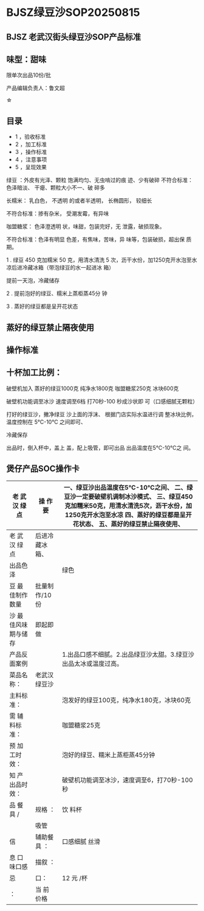 # BJSZ绿豆沙SOP20250815

<!-- image -->

## BJSZ 老武汉街头绿豆沙SOP产品标准

## 味型：甜味

限单次出品10份/批

产品编辑负责人：鲁文超

☆

## 目录

- 1 ，验收标准
- 2 ，加工标准
- 3 ，操作标准
- 4 ，注意事项
- 5 ，呈现效果

<!-- image -->

<!-- image -->

绿豆 ：外皮有光泽、颗粒 饱满均匀、无虫啃过的痕 迹、少有破碎 不符合标准：色泽暗淡、 干瘪、颗粒大小不一、破 碎多

<!-- image -->

长糯米： 乳白色， 不透明 的或者半透明， 长椭圆形， 较细长

不符合标准：掺有杂米， 受潮发霉，有异味

<!-- image -->

咖盟糖浆： 色泽澄透明 状，味甜，包装完好，无 泄露，破损现象。

不符合标准：色泽有明显 色差，有焦味，苦味，异 味等，包装破损，超出保 质期。

1 . 绿豆 450 克加糯米 50 克，用清水清洗 5 次，沥干水份，加1250克开水泡至水 凉后进冷藏冰箱（带泡绿豆的水一起进冰 箱）

<!-- image -->

提前一天泡，冷藏储存

2 . 提前泡好的绿豆、糯米上蒸柜蒸45分 钟

<!-- image -->

3 . 蒸好的绿豆都是呈开花状态

<!-- image -->

## 蒸好的绿豆禁止隔夜使用

## 操作标准

<!-- image -->

## 十杯加工比例：

破壁机加入 蒸好的绿豆1000克 纯净水1800克 咖盟糖浆250克 冰块600克

<!-- image -->

破壁机功能调至冰沙 速度调至6档 打70秒-100 秒成沙状即 可（口感细腻无颗粒）

<!-- image -->

打好的绿豆沙，撇净绿豆 沙上面的浮沫、 根据门店实际水温进行调 整冰块比例，温度控制在 5℃-10℃ 之间即可、

冷藏保存

<!-- image -->

出品时，倒入杯中，盖上 盖，配上吸管，即可出品 出品温度在5℃-10℃之 间。

## 煲仔产品SOC操作卡

| 老 武 汉 绿 点   | 操 作 要    | 一、绿豆沙出品温度在5℃-10℃之间、 二、绿豆沙一定要破壁机调制冰沙模式、 三、绿豆450克加糯米50克，用清水清洗5次，沥干水份，加1250克开水泡至水凉 四、蒸好的绿豆都是呈开花状态、 五、蒸好的绿豆禁止隔夜使用、   |
|-------------|----------|------------------------------------------------------------------------------------------------------------------|
| 老 武 汉 绿 点   | 后进冷藏冰箱、  |                                                                                                                  |
| 出品色泽        |          | 绿色                                                                                                               |
| 豆 最佳制作数量    | 批量制作/10份 |                                                                                                                  |
| 沙 最佳风味期与储存  | 即起即做     |                                                                                                                  |
| 产品反面案例      |          | 1.出品口感不细腻。2.出品绿豆沙太甜。3.绿豆沙出品太冰或温度过高。                                                                              |
| 菜品名称：       | 老武汉绿豆沙   |                                                                                                                  |
| 主料标准：       |          | 泡发好的绿豆100克，纯净水180克，冰块60克                                                                                         |
| 需 辅 料标准：    |          | 咖盟糖浆25克                                                                                                          |
| 预 加工时效：     |          | 泡好的绿豆、糯米上蒸柜蒸45分钟                                                                                                 |
| 知 产 出品时效：   |          | 破壁机功能调至冰沙，速度调至6，打70秒-100秒                                                                                        |
| 品 餐具 /      | 规格 ：     | 饮 料杯                                                                                                             |
|             | 吸管       |                                                                                                                  |
| 信           | 辅助餐具 ：   | 口感细腻 丝滑                                                                                                          |
| 息 口味口感      | 描叙 ：     |                                                                                                                  |
| 忌           | 口：       | 12 元 /杯                                                                                                          |
| ：           | 当 前 价格   |                                                                                                                  |

<!-- image -->
